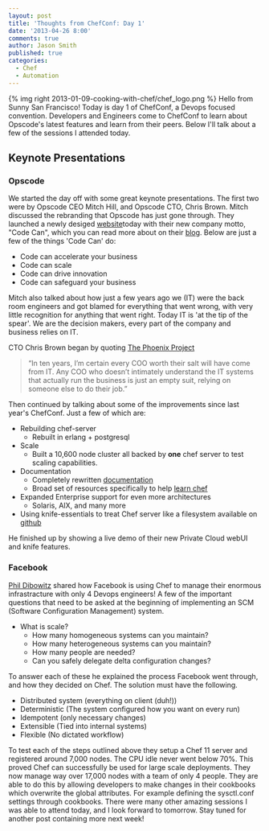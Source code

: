 ```yaml
---
layout: post
title: 'Thoughts from ChefConf: Day 1'
date: '2013-04-26 8:00'
comments: true
author: Jason Smith
published: true
categories:
  - Chef
  - Automation
---
```

{% img right 2013-01-09-cooking-with-chef/chef_logo.png %}
Hello from Sunny San Francisco! Today is day 1 of ChefConf, a Devops focused convention. Developers and Engineers come to ChefConf to learn about Opscode's latest features and learn from their peers. Below I'll talk about a few of the sessions I attended today. 
<!-- more -->

## Keynote Presentations
### Opscode
We started the day off with some great keynote presentations.  The first two were by Opscode CEO Mitch Hill, and Opscode CTO, Chris Brown.
Mitch discussed the rebranding that Opscode has just gone through.  They launched a newly desiged [website][1]today with their new company motto, "Code Can", which you can read more about on their [blog][2]. Below are just a few of the things 'Code Can' do:

* Code can accelerate your business
* Code can scale
* Code can drive innovation
* Code can safeguard your business

Mitch also talked about how just a few years ago we (IT) were the back room engineers and got blamed for everything that went wrong, with very little recognition for anything that went right. Today IT is 'at the tip of the spear'.  We are the decision makers, every part of the company and business relies on IT. 

CTO Chris Brown began by quoting [The Phoenix Project][3] 

> “In ten years, I’m certain every COO worth their salt will have come from IT. Any COO who doesn’t intimately understand the IT systems that actually run the business is just an empty suit, relying on someone else to do their job.”

Then continued by talking about some of the improvements since last year's ChefConf. Just a few of which are:

- Rebuilding chef-server 
    - Rebuilt in erlang + postgresql
- Scale
	- Built a 10,600 node cluster all backed by **one** chef server to test scaling capabilities.
- Documentation
	- Completely rewritten [documentation][4]
	- Broad set of resources specifically to help [learn chef][5]
- Expanded Enterprise support for even more architectures
	- Solaris, AIX, and many more
- Using knife-essentials to treat Chef server like a filesystem available on [github][6]

He finished up by showing a live demo of their new Private Cloud webUI and knife features.

### Facebook

[Phil Dibowitz][7] shared how Facebook is using Chef to manage their enormous infrastracture with only 4 Devops engineers!
A few of the important questions that need to be asked at the beginning of implementing an SCM (Software Configuration Management) system.

- What is scale? 
	- How many homogeneous systems can you maintain?
	- How many heterogeneous systems can you maintain?
	- How many people are needed?
	- Can you safely delegate delta configuration changes?
  
To answer each of these he explained the process Facebook went through, and how they decided on Chef.
The solution must have the following.

- Distributed system (everything on client (duh!))
- Deterministic (The system configured how you want on every run)
- Idempotent (only necessary changes)
- Extensible (Tied into internal systems)
- Flexible (No dictated workflow)

To test each of the steps outlined above they setup a Chef 11 server and registered around 7,000 nodes. The CPU idle never went below 70%. This proved Chef can successfully be used for large scale deployments.
They now manage way over 17,000 nodes with a team of only 4 people. They are able to do this by allowing developers to make changes in their cookbooks which overwrite the global attributes. For example defining the sysctl.conf settings through cookbooks.
There were many other amazing sessions I was able to attend today, and I look forward to tomorrow.
Stay tuned for another post containing more next week!

[1]:	http://www.opscode.com/
[2]:	http://www.opscode.com/blog/2013/04/25/introducing-the-new-opscode-brand-code-can/
[3]:	http://www.barnesandnoble.com/w/the-phoenix-project-gene-kim/1115141434?ean=2940016781068
[4]:	http://docs.opscode.com/
[5]:	https://learnchef.opscode.com/
[6]:	https://github.com/jkeiser/knife-essentials%23readme
[7]:	https://twitter.com/ThePhilD
